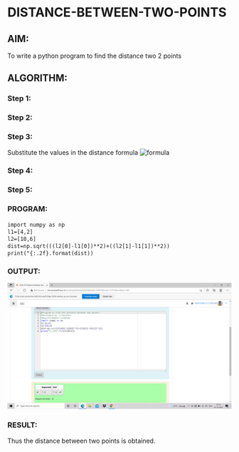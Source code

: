 # DISTANCE-BETWEEN-TWO-POINTS

## AIM:
To write a python program to find the distance two 2 points
## ALGORITHM:
### Step 1: 
### Step 2: 
### Step 3: 
Substitute the values in the distance formula  ![formula](/formula.jpg)
### Step 4: 
### Step 5: 
### PROGRAM:
~~~
import numpy as np
l1=[4,2]
l2=[10,6]
dist=np.sqrt(((l2[0]-l1[0])**2)+((l2[1]-l1[1])**2))
print("{:.2f}.format(dist))
~~~
### OUTPUT:
![Github logo](distance_sh.png)

### RESULT: 
Thus the distance between two points is obtained.
